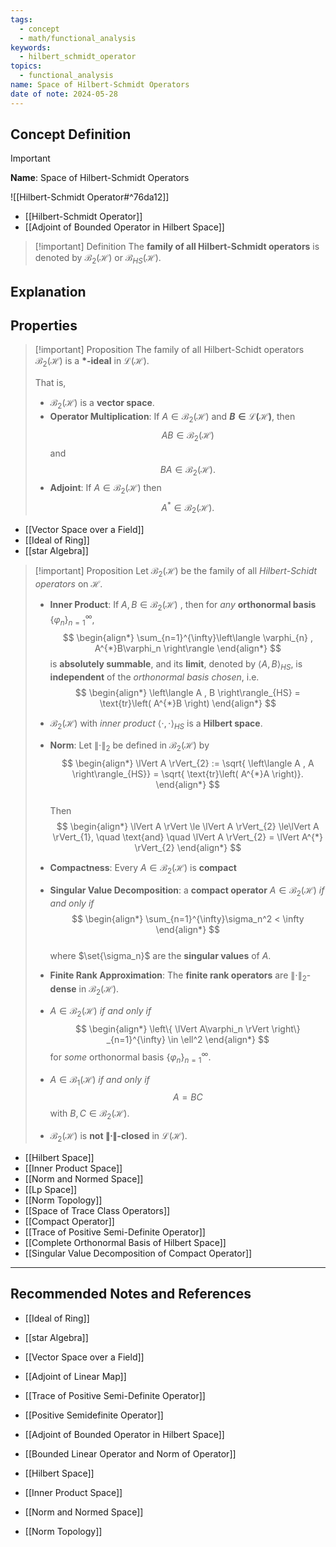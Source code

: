 ```yaml
---
tags:
  - concept
  - math/functional_analysis
keywords:
  - hilbert_schmidt_operator
topics:
  - functional_analysis
name: Space of Hilbert-Schmidt Operators
date of note: 2024-05-28
---
```


## Concept Definition

>[!important]
>**Name**: Space of Hilbert-Schmidt Operators

![[Hilbert-Schmidt Operator#^76da12]]

- [[Hilbert-Schmidt Operator]]
- [[Adjoint of Bounded Operator in Hilbert Space]]

>[!important] Definition
>The **family of all Hilbert-Schmidt operators** is denoted by $\mathcal{B}_2(\mathcal{H})$ or $\mathcal{B}_{HS}(\mathcal{H}).$


## Explanation


## Properties

>[!important] Proposition
>The family of all Hilbert-Schidt operators $\mathcal{B}_2(\mathcal{H})$ is a **$*$-ideal** in $\mathcal{L}(\mathcal{H})$. 
>
>That is,
>- $\mathcal{B}_2(\mathcal{H})$  is a **vector space**. 
>- **Operator Multiplication**: If $A \in \mathcal{B}_2(\mathcal{H})$ and **$B \in \mathcal{L}(\mathcal{H})$**, then $$AB \in \mathcal{B}_2(\mathcal{H})$$ and $$BA \in \mathcal{B}_2(\mathcal{H}).$$
>- **Adjoint**: If $A \in \mathcal{B}_2(\mathcal{H})$ then $$A^{*} \in \mathcal{B}_2(\mathcal{H}).$$ 

- [[Vector Space over a Field]]
 - [[Ideal of Ring]]
 - [[star Algebra]]

>[!important] Proposition
>Let $\mathcal{B}_2(\mathcal{H})$  be the family of all *Hilbert-Schidt operators* on $\mathcal{H}.$
>
>- **Inner Product**: If $A, B \in \mathcal{B}_2(\mathcal{H})$ , then for *any* **orthonormal basis** $\{\varphi_n\}_{n=1}^{\infty},$
>$$  
> \begin{align*}
>  \sum_{n=1}^{\infty}\left\langle \varphi_{n} , A^{*}B\varphi_n \right\rangle 
> \end{align*}
>$$ 
> is **absolutely summable**, and its **limit**, denoted by $\left\langle A , B \right\rangle_{HS}$, is **independent** of the *orthonormal basis chosen*, i.e. 
>$$ 
> \begin{align*}
> \left\langle A , B \right\rangle_{HS} = \text{tr}\left( A^{*}B \right)
> \end{align*}
>$$ 
>-  $\mathcal{B}_2(\mathcal{H})$ with *inner product*  $\left\langle \cdot ,\cdot  \right\rangle_{HS}$ is a **Hilbert space**.
>   
>- **Norm**:  Let $\lVert \cdot \rVert_{2}$ be defined in $\mathcal{B}_{2}(\mathcal{H})$ by
>$$  
> \begin{align*}
> \lVert A \rVert_{2}  := \sqrt{ \left\langle A , A \right\rangle_{HS}} = \sqrt{ \text{tr}\left( A^{*}A \right)}.
> \end{align*}
>$$  
>Then
>$$
> \begin{align*}
> \lVert A \rVert \le \lVert A \rVert_{2} \le\lVert A \rVert_{1}, \quad \text{and} \quad  \lVert A \rVert_{2} =  \lVert A^{*} \rVert_{2}
> \end{align*} 
>$$
> 
>- **Compactness**: Every $A \in \mathcal{B}_2(\mathcal{H})$ is **compact** 
>- **Singular Value Decomposition**: a **compact operator** $A \in \mathcal{B}_2(\mathcal{H})$ *if and only if*
> $$ 
> \begin{align*}
> \sum_{n=1}^{\infty}\sigma_n^2 < \infty
> \end{align*}
>$$  
>where $\set{\sigma_n}$ are the **singular values** of $A$. 
>
>- **Finite Rank Approximation**: The **finite rank operators** are $\lVert \cdot \rVert_{2}$-**dense** in  $\mathcal{B}_2(\mathcal{H})$. 
>-  $A \in \mathcal{B}_2(\mathcal{H})$ *if and only if*
>$$  
> \begin{align*}
> \left\{ \lVert A\varphi_n \rVert  \right\} _{n=1}^{\infty} \in \ell^2
> \end{align*}
>$$ 
> for *some* orthonormal basis $\{\varphi_n\}_{n=1}^{\infty}$. 
>- $A \in \mathcal{B}_1(\mathcal{H})$ *if and only if* $$A = BC$$ with $B, C \in \mathcal{B}_2(\mathcal{H})$. 
>-  $\mathcal{B}_2(\mathcal{H})$ is **not $\lVert \cdot \rVert$-closed** in $\mathcal{L}(\mathcal{H})$. 


- [[Hilbert Space]]
- [[Inner Product Space]]
- [[Norm and Normed Space]]
- [[Lp Space]]
- [[Norm Topology]]
- [[Space of Trace Class Operators]]
- [[Compact Operator]]
- [[Trace of Positive Semi-Definite Operator]]
- [[Complete Orthonormal Basis of Hilbert Space]]
- [[Singular Value Decomposition of Compact Operator]]







-----------
##  Recommended Notes and References

 - [[Ideal of Ring]]
 - [[star Algebra]]

- [[Vector Space over a Field]]
- [[Adjoint of Linear Map]]
- [[Trace of Positive Semi-Definite Operator]]
- [[Positive Semidefinite Operator]]
- [[Adjoint of Bounded Operator in Hilbert Space]]

- [[Bounded Linear Operator and Norm of Operator]]
- [[Hilbert Space]]
- [[Inner Product Space]]
- [[Norm and Normed Space]]
- [[Norm Topology]]